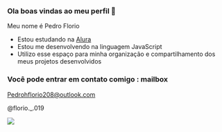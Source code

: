 ### Ola boas vindas ao meu perfil 👋

Meu nome é Pedro Florio

- Estou estudando na [Alura](https://www.alura.com.br)
- Estou me desenvolvendo na linguagem JavaScript
- Utilizo esse espaço para minha organização e compartilhamento dos meus projetos desenvolvidos

### Você pode entrar em contato comigo : mailbox

Pedrohflorio208@outlook.com

@florio._.019

![](https://media1.tenor.com/m/SuEMLFQtRGgAAAAd/xbox-xbox-controller.gif)

